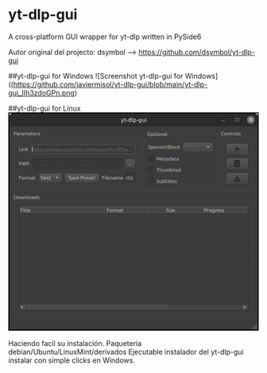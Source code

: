 # yt-dlp-gui
A cross-platform GUI wrapper for yt-dlp written in PySide6

Autor original del projecto: dsymbol --> https://github.com/dsymbol/yt-dlp-gui

##yt-dlp-gui for Windows
![Screenshot yt-dlp-gui for Windows]((https://github.com/javiermisol/yt-dlp-gui/blob/main/yt-dlp-gui_IIh3zdoGPn.png)

##yt-dlp-gui for Linux
![Screenshot yt-dlp-gui for Linux](https://github.com/javiermisol/yt-dlp-gui/blob/main/yt-dlp-gui_001.png)


Haciendo facil su instalación.
Paqueteria debian/Ubuntu/LinuxMint/derivados
Ejecutable instalador del yt-dlp-gui instalar con simple clicks en Windows.
